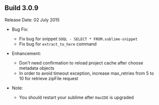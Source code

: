 Build 3.0.9
-----------
Release Date: 02 July 2015

* Bug Fix:
    - Fix bug for snippet ``SOQL - SELECT * FROM.sublime-snippet``
    - Fix bug for ``extract_to_here`` command

* Enhancement:
    - Don't need confirmation to reload project cache after choose metadata objects
    - In order to avoid timeout exception, increase max_retries from 5 to 10 for retrieve zipFile request

* Note:
    - You should restart your sublime after ``HaoIDE`` is upgraded